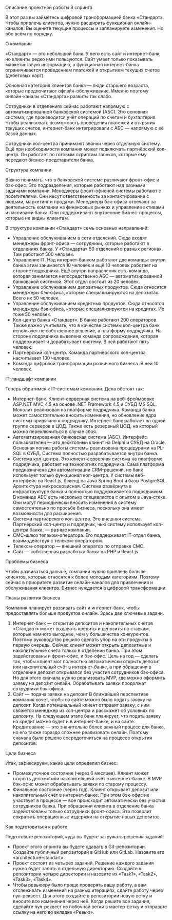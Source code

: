 Описание проектной работы 3 спринта

В этот раз вы займётесь цифровой трансформацией банка «Стандарт». Чтобы привлечь клиентов, нужно расширить функционал онлайн-каналов. Вы оцените текущие процессы и запланируете изменения. Но обо всём по порядку.

О компании

«Стандарт» — это небольшой банк. У него есть сайт и интернет-банк, но клиенты редко ими пользуются. Сайт умеет только показывать маркетинговую информацию, а функционал интернет-банка ограничивается проведением платежей и открытием текущих счетов (дебетовых карт). 

Основная категория клиентов банка — люди старшего возраста, которые предпочитают офлайн-обслуживание. Именно поэтому онлайн-каналы «Стандарта» развиты так слабо.

Сотрудники в отделениях сейчас работают напрямую с автоматизированной банковской системой (АБС). Это основная система, где производится учёт операций по счетам и бухгалтерия. Чтобы реализовать возможность проведения платежей и открытия текущих счетов, интернет-банк интегрировали с АБС — напрямую с её базой данных.

Сотрудники кол-центра принимают звонки через отдельную систему. Ещё при необходимости компания может подключать партнёрский кол-центр. Он работает по готовым скриптам звонков, которые ему передают бизнес-представители банка.

Структура компании

Важно понимать, что в банковской системе различают фронт-офис и бэк-офис. Это подразделения, которые работают над разными задачами компании. Менеджеры фронт-офисной системы работают с посетителями. Они несут ответственность за контактирование с людьми, маркетинг и продажи. Менеджеры бэк-офиса отвечают за деятельность компании на финансовых рынках и управление активами и пассивами банка. Они поддерживают внутренние бизнес-процессы, которые не видны клиентам.

В структуре компании «Стандарт» семь основных направлений:
- Управление обслуживанием в сети отделений. Сюда входят менеджеры фронт-офиса — сотрудники, которые работают в отделениях банка. У «Стандарта» 50 отделений в разных регионах. Там работают 500 человек.
- Управление IT. Над интернет-банком работают две команды: внутри банка этим занимается 10 человек и ещё 10 человек работает на стороне подрядчика. Ещё внутри направления есть команда, которая занимается непосредственно АБС — автоматизированной банковской системой. Этот отдел состоит из 20 человек.
- Управление обслуживанием депозитных продуктов. Сюда относятся менеджеры бэк-офиса, которые специализируются на депозитах. Всего их 50 человек.
- Управление обслуживанием кредитных продуктов. Сюда относятся менеджеры бэк-офиса, которые специализируются на кредитах. Их тоже 50 человек.
- Кол-центр банка «Стандарт». В банке работают 200 операторов. Также важно учитывать, что в качестве системы кол-центра банк использует не собственное решение, а платформу подрядчика. На стороне подрядчика выделена команда сопровождения, которая поддерживает и дорабатывает систему. В ней работают пять человек.
- Партнёрский кол-центр. Команда партнёрского кол-центра насчитывает 100 человек.
- Команда цифровой трансформации розничного бизнеса. В ней 10 человек.

IT-ландшафт компании

Теперь обратимся к IT-системам компании. Дела обстоят так:
- Интернет-банк. Клиент-серверная система на веб-фреймворке ASP.NET MVC 4.5 на основе .NET Framework 4.5 и СУБД MS SQL. Монолит реализован на платформе подрядчика. Команда банка может самостоятельно вносить изменения, но обновление ядра системы привязано к подрядчику. Интернет-банк работает на одной группе серверов в ЦОД. Также есть резервный ЦОД, на который можно переключиться в случае сбоя.
- Автоматизированная банковская система (АБС). Интерфейс пользователей — это десктопный клиент на Delphi и СУБД на Oracle. Основная логика работы системы реализована процедурами на PL-SQL в СУБД. Система полностью разрабатывается внутри банка.
- Система кол-центра. Это клиент-серверная система на платформе подрядчика, работает на технологиях подрядчика. Сама платформа предназначена для автоматизации CRM-решений, но банк использует только функционал кол-центра. У системы веб-интерфейс на React.js, бэкенд на Java Spring Boot и базы PostgreSQL. Архитектура микросервисная.
Система развёрнута в инфраструктуре банка и полностью поддерживается подрядчиком. В команде АБС есть несколько специалистов с опытом в Java-стеке. Они могут периодически вносить изменения в систему самостоятельно по просьбе бизнеса, поскольку она имеет возможности для расширения.
- Система партнёрского кол-центра. Это внешняя система. Партнёрский кол-центр и подрядчик, чью систему использует кол-центра банка, — разные компании.
- СМС-шлюз телеком-оператора. Его поддерживает IT-отдел банка, взаимодействуя с телеком-оператором.
- Телеком-оператор — внешний оператор по отправке СМС.
- Сайт — собственная разработка банка на PHP и React.js.

Проблемы бизнеса

Чтобы развиваться дальше, компании нужно привлечь больше клиентов, которые относятся к более молодым категориям. Поэтому сейчас в приоритете развитие онлайн-каналов для привлечения и обслуживания клиентов. Бизнес нуждается в цифровой трансформации.

Планы развития бизнеса

Компания планирует развивать сайт и интернет-банк, чтобы предоставлять больше продуктов онлайн. Здесь две ключевые задачи.
1. Интернет-банк — открытие депозитов и накопительных счетов
«Стандарт» может выдавать кредиты и депозиты по ставкам, которые намного выгоднее, чем у большинства конкурентов. Поэтому руководство решило сделать упор на эти продукты в первую очередь.
Сейчас клиент может открыть депозитные и накопительные счета только в отделении банка. При этом задействованы и фронт-офис, и бэк-офис.
Цель на год — сделать так, чтобы клиент мог полностью автоматически открыть депозит или накопительный счёт в интернет-банке, а при обращении в отделение депозит открывался без участия сотрудников бэк-офиса. Но для этого сначала нужно реализовать MVP, где можно оформить заявку на депозит онлайн. Обрабатывать заявки продолжат сотрудники бэк-офиса.
2. Сайт — подача заявки на депозит
В ближайшей перспективе компания хочет, чтобы на сайте можно было подать заявку на депозит. Когда потенциальный клиент отправит заявку, с ним свяжется менеджер из кол-центра и расскажет об условиях по депозиту. 
На следующем этапе банк планирует, что подать заявку на кредит можно будет и в интернет-банке, и на сайте. Кредитование — это значительно более важный процесс для банка, но его также гораздо сложнее реализовать онлайн. Поэтому сначала было решено сосредоточиться на процессе открытия депозитов.

Цели бизнеса

Итак, зафиксируем, какие цели определил бизнес:
- Промежуточное состояние (через 6 месяцев). Клиент может открыть депозит или накопительный счёт в интернет-банке. В MVP бэк-офис может обрабатывать заявки по старому процессу.
- Финальное состояние (через год). Клиент открывает депозит или накопительный счёт в интернет-банке. При этом бэк-офис не участвует в процессе — всё происходит автоматически без участия сотрудников банка. При обращении клиента в отделение банка задействованы только сотрудники фронт-офиса. Это позволит сократить операционные издержки на открытие новых депозитов.

Как подготовиться к работе

Подготовьте репозиторий, куда вы будете загружать решения заданий:
- Проект этого спринта вы будете сдавать в Git-репозитории. Создайте публичный репозиторий в GitHub или GitLab. Назовите его «architecture-standart».
- Проект состоит из четырёх заданий. Решение каждого задания нужно будет залить в отдельную директорию. Создайте в репозитории четыре директории и назовите их «Task1», «Task2», «Task3», «Task4».
- Чтобы ревьюеру было проще проверять вашу работу, а вам отслеживать изменения на разных итерациях, сдайте работу через пул-реквест. Для этого создайте в репозитории новую ветку и вносите все изменения через неё. Когда решите все задания, сделайте пул-реквест из побочной ветки в мастер-ветку и отправьте ссылку на него во вкладке «Ревью».
